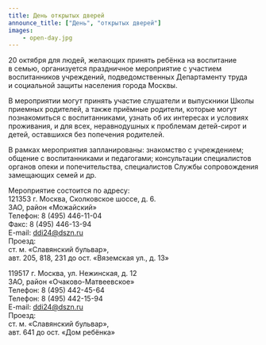 ```yaml
---
title: День открытых дверей
announce_title: ["День", "открытых дверей"]
images:
    - open-day.jpg
---
```

20 октября для людей, желающих принять ребёнка на воспитание в семью, организуется праздничное мероприятие с участием воспитанников учреждений, подведомственных Департаменту труда и социальной защиты населения города Москвы.

<!--more-->
В мероприятии могут принять участие слушатели и выпускники Школы приемных родителей, а также приёмные родители, которые могут познакомиться с воспитанниками, узнать об их интересах и условиях проживания, и для всех, неравнодушных к проблемам детей-сирот и детей, оставшихся без попечения родителей.

В рамках мероприятия запланированы: знакомство с учреждением; общение с воспитанниками и педагогами; консультации специалистов органов опеки и попечительства, специалистов Службы сопровождения замещающих семей и др.

Мероприятие состоится по адресу:  
121353 г. Москва, Сколковское шоссе, д. 6.  
ЗАО, район «Можайский»  
Телефон: 8 (495) 446-11-04  
Факс: 8 (495) 446-13-94  
E-mail: ddi24@dszn.ru  
Проезд:  
ст. м. «Славянский бульвар»,  
авт. 205, 818, 231 до ост. «Вяземская ул., д. 13»

119517 г. Москва, ул. Нежинская, д. 12  
ЗАО, район «Очаково-Матвеевское»  
Телефон: 8 (495) 442-45-64  
Телефон: 8 (495) 442-15-94  
E-mail: ddi24@dszn.ru  
Проезд:  
ст. м. «Славянский бульвар»,  
авт. 641 до ост. «Дом ребёнка»
